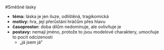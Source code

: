 #Směšné lásky
- __téma:__ láska je jen iluze, odlištěná, tragikomická
- __motivy:__ hra, její přerůstání hráčům přes hlavu
- __časoprostor:__ doba dílům nedominuje, ale ovlivňuje je
- __postavy:__ nemají jméno, protože to jsou modelové charaktery, umocňuje to pocit odcizenosti
	- „já jsem já“